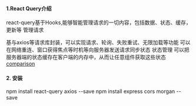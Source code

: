 #### 1.React Query介绍
react-query基于Hooks,能够智能管理请求的一切内容，包括数据、状态、缓存，更新等
管理请求

基与axios等请求库封装，可以实现请求、轮询、失败重试、无限加载等功能
可以在网络重连、窗口获得焦点等时机等向服务器发送请求同步状态
状态管理
可以把服务器端的状态缓存在客户端的内存中，从而让任意组件获取这些状态
[comparison](https://react-query.tanstack.com/comparison)
#### 2. 安装
npm install react-query axios --save
npm install express cors morgan --save